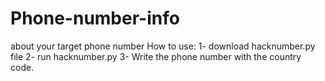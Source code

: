 # Phone-number-info
about your target phone number
How to use:
1- download hacknumber.py file
2- run hacknumber.py
3- Write the phone number with the country code.


